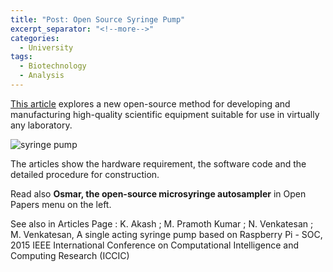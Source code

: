 ```yaml
---
title: "Post: Open Source Syringe Pump"
excerpt_separator: "<!--more-->"
categories:
  - University
tags:
  - Biotechnology
  - Analysis
---
```


[This article](https://www.appropedia.org/Open-source_syringe_pump) explores a new open-source method for developing and manufacturing high-quality scientific equipment suitable for use in virtually any laboratory. 


![syringe pump](https://www.appropedia.org/images/0/08/Double-pump.jpg)

The articles show the hardware requirement, the software code and the detailed procedure for construction.

Read also **Osmar, the open-source microsyringe autosampler** in Open Papers menu on the left.

See also in Articles Page : K. Akash ; M. Pramoth Kumar ; N. Venkatesan ; M. Venkatesan, A single acting syringe pump based on Raspberry Pi - SOC,  2015 IEEE International Conference on Computational Intelligence and Computing Research (ICCIC)



